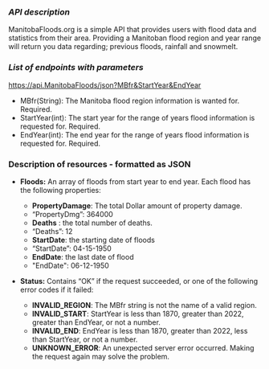 ### ***API description***

ManitobaFloods.org is a simple API that provides users with flood data and statistics from their area. Providing a Manitoban flood region and year range will return you data regarding; previous floods, rainfall and snowmelt. 

### *List of endpoints with parameters* 

https://api.ManitobaFloods/json?MBfr&StartYear&EndYear
* MBfr(String): The Manitoba flood region information is wanted for. Required.
* StartYear(int): The start year for the range of years flood information is requested for. Required.
* EndYear(int): The end year for the range of years flood information is requested for. Required.

### **Description of resources - formatted as JSON**

* **Floods:** An array of floods from start year to end year. Each flood has the following properties:
  * **PropertyDamage**: The total Dollar amount of property damage. 
  * “PropertyDmg”: 364000
  * **Deaths** : the total number of deaths.
  * “Deaths”: 12
  * **StartDate**: the starting date of floods
  * “StartDate”: 04-15-1950
  * **EndDate**: the last date of flood
  * "EndDate": 06-12-1950
  
 * **Status:** Contains “OK” if the request succeeded, or one of the following error codes if it failed:
   * **INVALID_REGION**: The MBfr string is not the name of a valid region.
   * **INVALID_START**: StartYear is less than 1870, greater than 2022, greater than EndYear, or not a number.
   * **INVALID_END**: EndYear is less than 1870, greater than 2022, less than StartYear, or not a number.
   * **UNKNOWN_ERROR**: An unexpected server error occurred. Making the request again may solve the problem.



